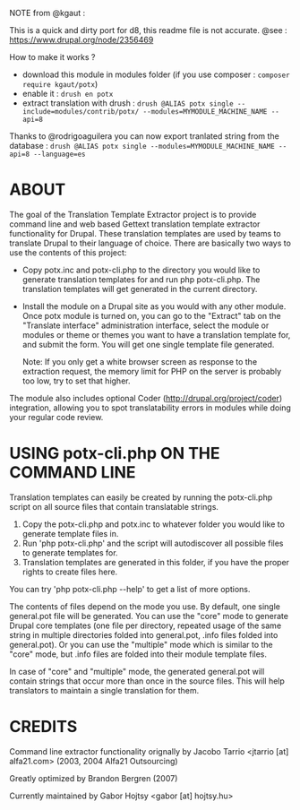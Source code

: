 NOTE from @kgaut : 

This is a quick and dirty port for d8, this readme file is not accurate. @see : https://www.drupal.org/node/2356469

How to make it works ?

  - download this module in modules folder (if you use composer : `composer require kgaut/potx`)
  - enable it : `drush en potx`
  - extract translation with drush : `drush @ALIAS potx single --include=modules/contrib/potx/ --modules=MYMODULE_MACHINE_NAME --api=8`
  
Thanks to @rodrigoaguilera you can now export tranlated string from the database : `drush @ALIAS potx single --modules=MYMODULE_MACHINE_NAME --api=8 --language=es`

ABOUT
================================================================================

The goal of the Translation Template Extractor project is to provide 
command line and web based Gettext translation template extractor 
functionality for Drupal. These translation templates are used by 
teams to translate Drupal to their language of choice. There are 
basically two ways to use the contents of this project:

 * Copy potx.inc and potx-cli.php to the directory you would like to 
   generate translation templates for and run php potx-cli.php. 
   The translation templates will get generated in the current 
   directory.

 * Install the module on a Drupal site as you would with any other 
   module. Once potx module is turned on, you can go to the 
   "Extract" tab on the "Translate interface" administration interface, select 
   the module or modules or theme or themes you want to have a translation
   template for, and submit the form. You will get one single template file
   generated.

   Note: If you only get a white browser screen as response to the 
   extraction request, the memory limit for PHP on the server is probably 
   too low, try to set that higher.

The module also includes optional Coder (http://drupal.org/project/coder)
integration, allowing you to spot translatability errors in modules while
doing your regular code review.

USING potx-cli.php ON THE COMMAND LINE
================================================================================

Translation templates can easily be created by running the potx-cli.php
script on all source files that contain translatable strings.

  1. Copy the potx-cli.php and potx.inc to whatever folder you
     would like to generate template files in.
  2. Run 'php potx-cli.php' and the script will autodiscover
     all possible files to generate templates for.
  3. Translation templates are generated in this folder, if you
     have the proper rights to create files here.
     
You can try 'php potx-cli.php --help' to get a list of more options.
  
The contents of files depend on the mode you use. By default, one
single general.pot file will be generated. You can use the "core"
mode to generate Drupal core templates (one file per directory, repeated
usage of the same string in multiple directories folded into general.pot,
.info files folded into general.pot). Or you can use the "multiple" mode
which is similar to the "core" mode, but .info files are folded into
their module template files.

In case of "core" and "multiple" mode, the generated general.pot will
contain strings that occur more than once in the source files. This will help 
translators to maintain a single translation for them. 

CREDITS
================================================================================

Command line extractor functionality orignally by 
  Jacobo Tarrio <jtarrio [at] alfa21.com> (2003, 2004 Alfa21 Outsourcing)

Greatly optimized by 
  Brandon Bergren (2007)

Currently maintained by 
  Gabor Hojtsy <gabor [at] hojtsy.hu>
